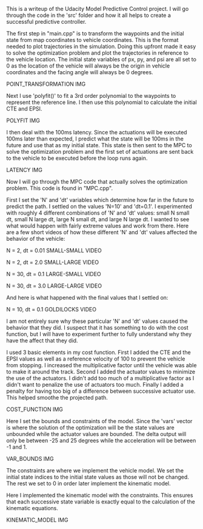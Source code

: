 This is a writeup of the Udacity Model Predictive Control project. I will go through the code in the 'src' folder and how it all helps to create a successful predictive controller.

The first step in "main.cpp" is to transform the waypoints and the initial state from map coordinates to vehicle coordinates. This is the format needed to plot trajectories in the simulation. Doing this upfront made it easy to solve the optimization problem and plot the trajectories in reference to the vehicle location. The initial state variables of px, py, and psi are all set to 0 as the location of the vehicle will always be the origin in vehicle coordinates and the facing angle will always be 0 degrees.

POINT_TRANSFORMATION IMG

Next I use 'polyfit()' to fit a 3rd order polynomial to the waypoints to represent the reference line. I then use this polynomial to calculate the initial CTE and EPSI.

POLYFIT IMG

I then deal with the 100ms latency. Since the actuations will be executed 100ms later than expected, I predict what the state will be 100ms in the future and use that as my initial state. This state is then sent to the MPC to solve the optimization problem and the first set of actuations are sent back to the vehicle to be executed before the loop runs again.

LATENCY IMG

Now I will go through the MPC code that actually solves the optimization problem. This code is found in "MPC.cpp".

First I set the 'N' and 'dt' variables which determine how far in the future to predict the path. I settled on the values 'N=10' and 'dt=0.1'. I experimented with roughly 4 different combinations of 'N' and 'dt' values: small N small dt, small N large dt, large N small dt, and large N large dt. I wanted to see what would happen with fairly extreme values and work from there. Here are a few short videos of how these different 'N' and 'dt' values affected the behavior of the vehicle:

N = 2, dt = 0.01
SMALL-SMALL VIDEO

N = 2, dt = 2.0
SMALL-LARGE VIDEO

N = 30, dt = 0.1
LARGE-SMALL VIDEO

N = 30, dt = 3.0
LARGE-LARGE VIDEO

And here is what happened with the final values that I settled on:

N = 10, dt = 0.1
GOLDILOCKS VIDEO

I am not entirely sure why these particular 'N' and 'dt' values caused the behavior that they did. I suspect that it has something to do with the cost function, but I will have to experiment further to fully understand why they have the affect that they did. 

I used 3 basic elements in my cost function. First I added the CTE and the EPSI values as well as a reference velocity of 100 to prevent the vehicle from stopping. I increased the multiplicative factor until the vehicle was able to make it around the track. Second I added the actuator values to minimize the use of the actuators. I didn't add too much of a multiplicative factor as I didn't want to penalize the use of actuators too much. Finally I added a penalty for having too big of a difference between successive actuator use. This helped smoothe the projected path.

COST_FUNCTION IMG


Here I set the bounds and constraints of the model. Since the 'vars' vector is where the solution of the optimization will be the state values are unbounded while the actuator values are bounded. The delta output will only be between -25 and 25 degrees while the acceleration will be between -1 and 1.

VAR_BOUNDS IMG

The constraints are where we implement the vehicle model. We set the initial state indices to the initial state values as those will not be changed. The rest we set to 0 in order later implement the kinematic model.

Here I implemented the kinematic model with the constraints. This ensures that each successive state variable is exactly equal to the calculation of the kinematic equations.

KINEMATIC_MODEL IMG


